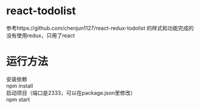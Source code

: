 # react-todolist
参考https://github.com/chenjun1127/react-redux-todolist 的样式和功能完成的
没有使用redux，只用了react
# 运行方法
安装依赖  
npm install  
启动项目（端口是2333，可以在package.json里修改）  
npm start  
